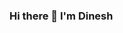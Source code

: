 ### Hi there 👋 I'm Dinesh

<!--
**DKMahto/dkmahto** is a ✨ _special_ ✨ repository because its `README.md` (this file) appears on your GitHub profile.

Here are some ideas to get you started:

- 🔭 I’m currently working on data driven learning models for active distrubution network
- 🌱 I’m currently learning Deep learning on Graph 
- 👯 I’m looking to collaborate on dynamic graph based learning models  
- 🤔 I’m looking for help with ...
- 💬 Ask me about Deep learning projects, I'm happy to assist .
- 📫 How to reach me: meee10026.17@bitmesra.ac.in
- 😄 Pronouns: ...
- ⚡ Fun fact: ...
-->
